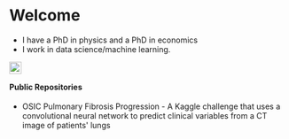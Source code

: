 # Welcome

- I have a PhD in physics and a PhD in economics
- I work in data science/machine learning.

<a href="https://www.linkedin.com/in/steven-kerr-014b19133/">
  <img align="left" alt="Steven's LinkdeIn" width="22px" src="https://cdn.jsdelivr.net/npm/simple-icons@v3/icons/linkedin.svg" />
</a>

<br />

#### Public Repositories

- OSIC Pulmonary Fibrosis Progression - A Kaggle challenge that uses a convolutional neural network to predict clinical variables from a CT image of patients' lungs


